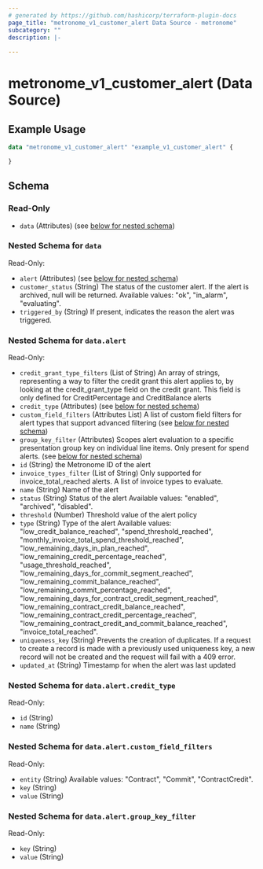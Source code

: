 ```yaml
---
# generated by https://github.com/hashicorp/terraform-plugin-docs
page_title: "metronome_v1_customer_alert Data Source - metronome"
subcategory: ""
description: |-
  
---
```


# metronome_v1_customer_alert (Data Source)



## Example Usage

```terraform
data "metronome_v1_customer_alert" "example_v1_customer_alert" {

}
```

<!-- schema generated by tfplugindocs -->
## Schema

### Read-Only

- `data` (Attributes) (see [below for nested schema](#nestedatt--data))

<a id="nestedatt--data"></a>
### Nested Schema for `data`

Read-Only:

- `alert` (Attributes) (see [below for nested schema](#nestedatt--data--alert))
- `customer_status` (String) The status of the customer alert. If the alert is archived, null will be returned.
Available values: "ok", "in_alarm", "evaluating".
- `triggered_by` (String) If present, indicates the reason the alert was triggered.

<a id="nestedatt--data--alert"></a>
### Nested Schema for `data.alert`

Read-Only:

- `credit_grant_type_filters` (List of String) An array of strings, representing a way to filter the credit grant this alert applies to, by looking at the credit_grant_type field on the credit grant. This field is only defined for CreditPercentage and CreditBalance alerts
- `credit_type` (Attributes) (see [below for nested schema](#nestedatt--data--alert--credit_type))
- `custom_field_filters` (Attributes List) A list of custom field filters for alert types that support advanced filtering (see [below for nested schema](#nestedatt--data--alert--custom_field_filters))
- `group_key_filter` (Attributes) Scopes alert evaluation to a specific presentation group key on individual line items. Only present for spend alerts. (see [below for nested schema](#nestedatt--data--alert--group_key_filter))
- `id` (String) the Metronome ID of the alert
- `invoice_types_filter` (List of String) Only supported for invoice_total_reached alerts. A list of invoice types to evaluate.
- `name` (String) Name of the alert
- `status` (String) Status of the alert
Available values: "enabled", "archived", "disabled".
- `threshold` (Number) Threshold value of the alert policy
- `type` (String) Type of the alert
Available values: "low_credit_balance_reached", "spend_threshold_reached", "monthly_invoice_total_spend_threshold_reached", "low_remaining_days_in_plan_reached", "low_remaining_credit_percentage_reached", "usage_threshold_reached", "low_remaining_days_for_commit_segment_reached", "low_remaining_commit_balance_reached", "low_remaining_commit_percentage_reached", "low_remaining_days_for_contract_credit_segment_reached", "low_remaining_contract_credit_balance_reached", "low_remaining_contract_credit_percentage_reached", "low_remaining_contract_credit_and_commit_balance_reached", "invoice_total_reached".
- `uniqueness_key` (String) Prevents the creation of duplicates. If a request to create a record is made with a previously used uniqueness key, a new record will not be created and the request will fail with a 409 error.
- `updated_at` (String) Timestamp for when the alert was last updated

<a id="nestedatt--data--alert--credit_type"></a>
### Nested Schema for `data.alert.credit_type`

Read-Only:

- `id` (String)
- `name` (String)


<a id="nestedatt--data--alert--custom_field_filters"></a>
### Nested Schema for `data.alert.custom_field_filters`

Read-Only:

- `entity` (String) Available values: "Contract", "Commit", "ContractCredit".
- `key` (String)
- `value` (String)


<a id="nestedatt--data--alert--group_key_filter"></a>
### Nested Schema for `data.alert.group_key_filter`

Read-Only:

- `key` (String)
- `value` (String)

